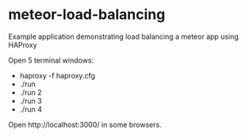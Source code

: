 meteor-load-balancing
=====================

Example application demonstrating load balancing a meteor app using HAProxy


Open 5 terminal windows:

  * haproxy -f haproxy.cfg
  * ./run
  * ./run 2
  * ./run 3
  * ./run 4

Open http://localhost:3000/ in some browsers.


